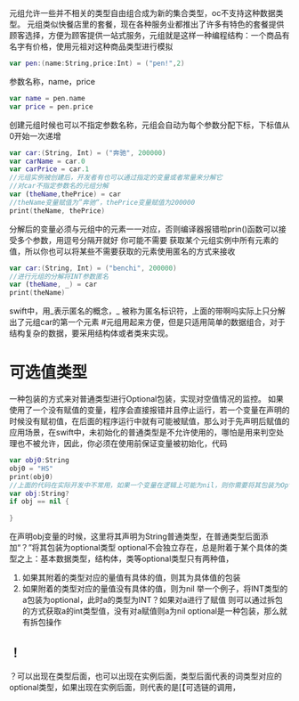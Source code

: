 元组允许一些并不相关的类型自由组合成为新的集合类型，oc不支持这种数据类型。
元组类似快餐店里的套餐，现在各种服务业都推出了许多有特色的套餐提供顾客选择，方便为顾客提供一站式服务，元组就是这样一种编程结构：一个商品有名字有价格，使用元祖对这种商品类型进行模拟
```swift
var pen:(name:String,price:Int) = ("pen!",2)
```
参数名称，name，price
```swift
var name = pen.name
var price = pen.price
```
创建元组时候也可以不指定参数名称，元组会自动为每个参数分配下标，下标值从0开始一次递增
```swift
var car:(String, Int) = ("奔驰", 200000)
var carName = car.0
var carPrice = car.1
//元组实例被创建后，开发者有也可以通过指定的变量或者常量来分解它
//对car不指定参数名的元组分解
var (theName,thePrice) = car
//theName变量赋值为”奔驰“，thePrice变量赋值为200000
print(theName, thePrice)
```
分解后的变量必须与元组中的元素一一对应，否则编译器报错啦prin()函数可以接受多个参数，用逗号分隔开就好
你可能不需要 获取某个元组实例中所有元素的值，所以你也可以将某些不需要获取的元素使用匿名的方式来接收
```swift
var car:(String, Int) = ("benchi", 200000)
//进行元组的分解将INT参数匿名
var (theName, _) = car
print(theName)
```
swift中，用_表示匿名的概念，_ 被称为匿名标识符，上面的带啊吗实际上只分解出了元组car的第一个元素
#元组用起来方便，但是只适用简单的数据组合，对于结构复杂的数据，要采用结构体或者类来实现。
# 可选值类型
一种包装的方式来对普通类型进行Optional包装，实现对空值情况的监控。
如果使用了一个没有赋值的变量，程序会直接报错并且停止运行，若一个变量在声明的时候没有赋初值，在后面的程序运行中就有可能被赋值，那么对于先声明后赋值的应用场景，在swift中，未初始化的普通类型是不允许使用的，哪怕是用来判空处理也不被允许，因此，你必须在使用前保证变量被初始化，代码
```swift
var obj0:String
obj0 = "HS"
print(obj0)
//上面的代码在实际开发中不常用，如果一个变量在逻辑上可能为nil，则你需要将其包装为Optional类型，改写代码如下
var obj:String?
if obj == nil {
			   
}
```
在声明obj变量的时候，这里将其声明为String普通类型，在普通类型后面添加“？”将其包装为optional类型
optional不会独立存在，总是附着于某个具体的类型之上：基本数据类型，结构体，类等optional类型只有两种值，
1. 如果其附着的类型对应的量值有具体的值，则其为具体值的包装
2. 如果附着的类型对应的量值没有具体的值，则为nil
举一个例子，将INT类型的a包装为optional，此时a的类型为INT？如果对a进行了赋值
则可以通过拆包的方式获取a的int类型值，没有对a赋值则a为nil
optional是一种包装，那么就有拆包操作
## ！
？可以出现在类型后面，也可以出现在实例后面，类型后面代表的词类型对应的optional类型，如果出现在实例后面，则代表的是[【可选链的调用，